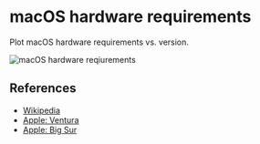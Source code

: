 # macOS hardware requirements

Plot macOS hardware requirements vs. version.

![macOS hardware reqiurements](https://www.scivision.dev/macos-hardware-requirements-by-version/macos_hardware.png)

## References

* [Wikipedia](https://en.wikipedia.org/wiki/MacOS_Monterey#System_requirements)
* [Apple: Ventura](https://support.apple.com/en-us/HT213264)
* [Apple: Big Sur](https://support.apple.com/en-us/HT211238)
